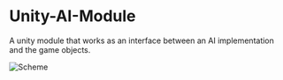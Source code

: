 # Unity-AI-Module
A unity module that works as an interface between an AI implementation and the game objects.

![Scheme](https://raw.githubusercontent.com/firstaidkid/Unity-AI-Module/master/docs/schema.png)
